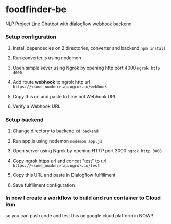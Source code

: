 # foodfinder-be
NLP Project Line Chatbot with dialogflow webhook backend

### Setup configuration
1. Install dependecies on 2 directories, converter and backend
``` npm install ```

2. Run converter.js using nodemon

3. Open simple sever using Ngrok by opening http port 4000
```ngrok http 4000```

4. Add route **webhook** to ngrok http url
```https://<some_number>.ap.ngrok.io/webhook ```

5. Copy this url and paste to Line bot Webhook URL

6. Verify a Webhook URL

### Setup backend
1. Change directory to backend
```cd backend```
2. Run app.js using nodemon
```nodemon app.js```
3. Open server using Ngrok by opening HTTP port 3000
```ngrok http 3000```
4. Copy ngrok https url and concat "test" to url
```https://<some_number>.ap.ngrok.io/test```

5. Copy this URL and paste in Dialogflow fulfillment

6. Save fulfillment configuration

### In now I create a workflow to build and run container to Cloud Run 

so you can push code and test this on google cloud platform in NOW!!
